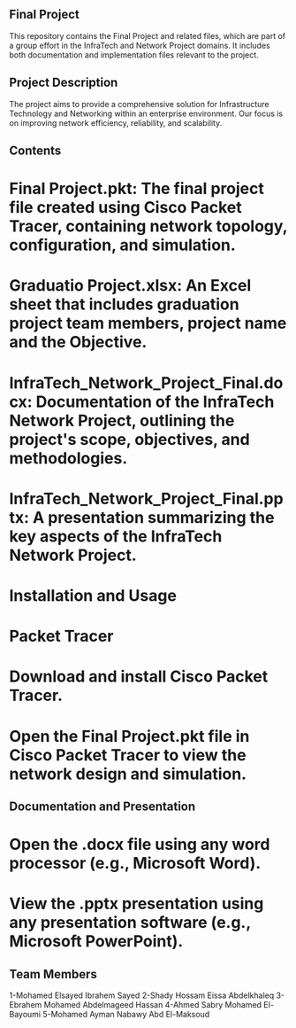 ## Final Project
This repository contains the Final Project and related files, which are part of a group effort in the InfraTech and Network Project domains. It includes both documentation and implementation files relevant to the project.

## Project Description
The project aims to provide a comprehensive solution for Infrastructure Technology and Networking within an enterprise environment. Our focus is on improving network efficiency, reliability, and scalability.

## Contents
# Final Project.pkt: The final project file created using Cisco Packet Tracer, containing network topology, configuration, and simulation.
# Graduatio Project.xlsx: An Excel sheet that includes graduation project team members, project name and the Objective.
# InfraTech_Network_Project_Final.docx: Documentation of the InfraTech Network Project, outlining the project's scope, objectives, and methodologies.
# InfraTech_Network_Project_Final.pptx: A presentation summarizing the key aspects of the InfraTech Network Project.
# Installation and Usage
# Packet Tracer
# Download and install Cisco Packet Tracer.
# Open the Final Project.pkt file in Cisco Packet Tracer to view the network design and simulation.
## Documentation and Presentation
# Open the .docx file using any word processor (e.g., Microsoft Word).
# View the .pptx presentation using any presentation software (e.g., Microsoft PowerPoint).
## Team Members
1-Mohamed Elsayed Ibrahem Sayed
2-Shady Hossam Eissa Abdelkhaleq
3-Ebrahem Mohamed Abdelmageed Hassan
4-Ahmed Sabry Mohamed El-Bayoumi
5-Mohamed Ayman Nabawy Abd El-Maksoud
